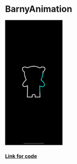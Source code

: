 # BarnyAnimation

<div>
    <img src = "https://github.com/SergeyShcheglov/BarnyAnimation/blob/main/README-assets/BarnyAnimation.gif" width = "187">
</div>

<h3>
<a href = "https://github.com/SergeyShcheglov/BarnyAnimation/blob/barny/BarnyAnimation/ContentView.swift" > Link for code </a>
</h3>

